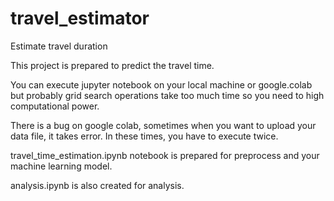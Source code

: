 # travel_estimator
Estimate travel duration

This project is prepared to predict the travel time.

You can execute jupyter notebook on your local machine  or google.colab but probably grid search operations take too much time so you need to high computational power.

There is a bug on google colab, sometimes when you want to upload your data file, it takes error. In these times, you have to execute twice.

travel_time_estimation.ipynb notebook is prepared for preprocess and your machine learning model.

analysis.ipynb is also created for analysis.
